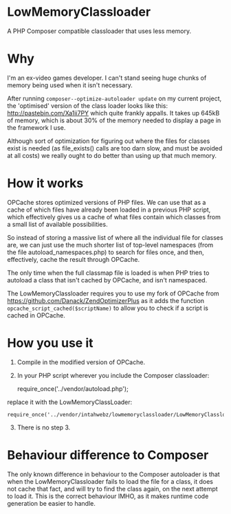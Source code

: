 LowMemoryClassloader
====================

A PHP Composer compatible classloader that uses less memory.


Why
===

I'm an ex-video games developer. I can't stand seeing huge chunks of memory being used when it isn't necessary.

After running `composer--optimize-autoloader update` on my current project, the 'optimised' version of the class loader looks like this: http://pastebin.com/Xa1ii7PY which quite frankly appalls. It takes up 645kB of memory, which is about 30% of the memory needed to display a page in the framework I use.

Although sort of optimization for figuring out where the files for classes exist is needed (as file_exists() calls are too darn slow, and must be avoided at all costs) we really ought to do better than using up that much memory.


How it works
============

OPCache stores optimized versions of PHP files. We can use that as a cache of which files have already been loaded in a previous PHP script, which effectively gives us a cache of what files contain which classes from a small list of available possibilities.

So instead of storing a massive list of where all the individual file for classes are, we can just use the much shorter list of top-level namespaces (from the file autoload_namespaces.php) to search for files once, and then, effectively, cache the result through OPCache.

The only time when the full classmap file is loaded is when PHP tries to autoload a class that isn't cached by OPCache, and isn't namespaced.

The LowMemoryClassloader requires you to use my fork of OPCache from https://github.com/Danack/ZendOptimizerPlus as it adds the function `opcache_script_cached($scriptName)` to allow you to check if a script is cached in OPCache.


How you use it
==============

1. Compile in the modified version of OPCache.

2. In your PHP script wherever you include the Composer classloader: 

    require_once('../vendor/autoload.php');
    
replace it with the LowMemoryClassLoader:

    require_once('../vendor/intahwebz/lowmemoryclassloader/LowMemoryClassloader.php');
    
3. There is no step 3.


Behaviour difference to Composer
================================

The only known difference in behaviour to the Composer autoloader is that when the LowMemoryClassloader fails to load the file for a class, it does not cache that fact, and will try to find the class again, on the next attempt to load it. This is the correct behaviour IMHO, as it makes runtime code generation be easier to handle.
 
